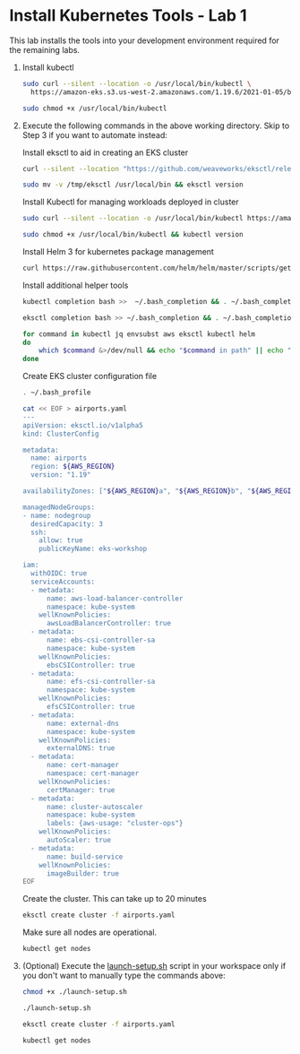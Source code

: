 # Install Kubernetes Tools - Lab 1

This lab installs the tools into your development environment required for the remaining labs. 

1. Install kubectl

    ```bash
    sudo curl --silent --location -o /usr/local/bin/kubectl \
      https://amazon-eks.s3.us-west-2.amazonaws.com/1.19.6/2021-01-05/bin/linux/amd64/kubectl

    sudo chmod +x /usr/local/bin/kubectl

    ```

2. Execute the following commands in the above working directory. Skip to Step 3 if you want to automate instead:

    Install eksctl to aid in creating an EKS cluster

    ```bash
    curl --silent --location "https://github.com/weaveworks/eksctl/releases/latest/download/eksctl_$(uname -s)_amd64.tar.gz" | tar xz -C /tmp
    ```

    ```bash
    sudo mv -v /tmp/eksctl /usr/local/bin && eksctl version
    ```

    Install Kubectl for managing workloads deployed in cluster

    ```bash
    sudo curl --silent --location -o /usr/local/bin/kubectl https://amazon-eks.s3.us-west-2.amazonaws.com/1.19.6/2021-01-05/bin/linux/amd64/kubectl
    ```

    ```bash
    sudo chmod +x /usr/local/bin/kubectl && kubectl version
    ```

    Install Helm 3 for kubernetes package management

    ```bash
    curl https://raw.githubusercontent.com/helm/helm/master/scripts/get-helm-3 | bash
    ```

    Install additional helper tools

    ```bash
    kubectl completion bash >>  ~/.bash_completion && . ~/.bash_completion
    ```

    ```bash
    eksctl completion bash >> ~/.bash_completion && . ~/.bash_completion
    ```

    ```bash  
    for command in kubectl jq envsubst aws eksctl kubectl helm
    do
        which $command &>/dev/null && echo "$command in path" || echo "$command NOT FOUND"
    done
    ```

    Create EKS cluster configuration file

    ```bash
    . ~/.bash_profile
    ```

    ```bash
    cat << EOF > airports.yaml
    ---
    apiVersion: eksctl.io/v1alpha5
    kind: ClusterConfig
    
    metadata:
      name: airports
      region: ${AWS_REGION}
      version: "1.19"
    
    availabilityZones: ["${AWS_REGION}a", "${AWS_REGION}b", "${AWS_REGION}c"]
    
    managedNodeGroups:
    - name: nodegroup
      desiredCapacity: 3
      ssh:
        allow: true
        publicKeyName: eks-workshop
    
    iam:
      withOIDC: true
      serviceAccounts:
      - metadata:
          name: aws-load-balancer-controller
          namespace: kube-system
        wellKnownPolicies:
          awsLoadBalancerController: true
      - metadata:
          name: ebs-csi-controller-sa
          namespace: kube-system
        wellKnownPolicies:
          ebsCSIController: true
      - metadata:
          name: efs-csi-controller-sa
          namespace: kube-system
        wellKnownPolicies:
          efsCSIController: true
      - metadata:
          name: external-dns
          namespace: kube-system
        wellKnownPolicies:
          externalDNS: true
      - metadata:
          name: cert-manager
          namespace: cert-manager
        wellKnownPolicies:
          certManager: true
      - metadata:
          name: cluster-autoscaler
          namespace: kube-system
          labels: {aws-usage: "cluster-ops"}
        wellKnownPolicies:
          autoScaler: true
      - metadata:
          name: build-service
        wellKnownPolicies:
          imageBuilder: true
    EOF
    ```

    Create the cluster. This can take up to 20 minutes

    ```bash
    eksctl create cluster -f airports.yaml
    ```

    Make sure all nodes are operational.

    ```bash
    kubectl get nodes
    ```

3. (Optional) Execute the [launch-setup.sh](./launch-setup.sh) script in your workspace only if you don't want to manually type the commands above:

    ```bash
    chmod +x ./launch-setup.sh
    ```

    ```bash
    ./launch-setup.sh
    ```

    ```bash
    eksctl create cluster -f airports.yaml
    ```

    ```bash
    kubectl get nodes
    ```
